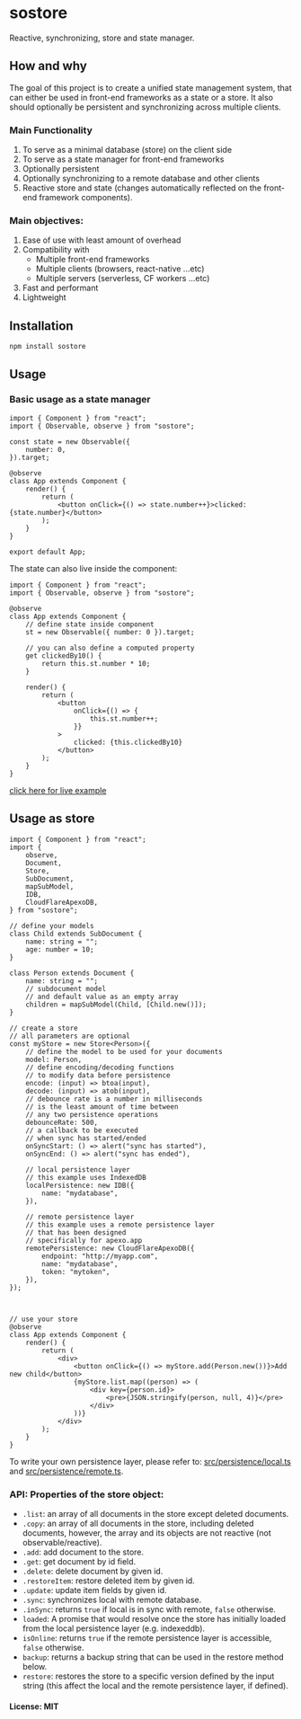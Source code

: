 # sostore

Reactive, synchronizing, store and state manager.

## How and why

The goal of this project is to create a unified state management system, that can either be used in front-end frameworks as a state or a store. It also should optionally be persistent and synchronizing across multiple clients.

### Main Functionality

1. To serve as a minimal database (store) on the client side
2. To serve as a state manager for front-end frameworks
3. Optionally persistent
4. Optionally synchronizing to a remote database and other clients
5. Reactive store and state (changes automatically reflected on the front-end framework components).

### Main objectives:

1. Ease of use with least amount of overhead
2. Compatibility with
   - Multiple front-end frameworks
   - Multiple clients (browsers, react-native ...etc)
   - Multiple servers (serverless, CF workers ...etc)
3. Fast and performant
4. Lightweight

## Installation

```
npm install sostore
```

## Usage

### Basic usage as a state manager

```tsx
import { Component } from "react";
import { Observable, observe } from "sostore";

const state = new Observable({
	number: 0,
}).target;

@observe
class App extends Component {
	render() {
		return (
			<button onClick={() => state.number++}>clicked: {state.number}</button>
		);
	}
}

export default App;
```

The state can also live inside the component:

```tsx
import { Component } from "react";
import { Observable, observe } from "sostore";

@observe
class App extends Component {
	// define state inside component
	st = new Observable({ number: 0 }).target;

	// you can also define a computed property
	get clickedBy10() {
		return this.st.number * 10;
	}

	render() {
		return (
			<button
				onClick={() => {
					this.st.number++;
				}}
			>
				clicked: {this.clickedBy10}
			</button>
		);
	}
}
```

[click here for live example](https://stackblitz.com/edit/vitejs-vite-nnntya?file=src%2FApp.tsx)

## Usage as store

```tsx
import { Component } from "react";
import {
	observe,
	Document,
	Store,
	SubDocument,
	mapSubModel,
	IDB,
	CloudFlareApexoDB,
} from "sostore";

// define your models
class Child extends SubDocument {
	name: string = "";
	age: number = 10;
}

class Person extends Document {
	name: string = "";
	// subdocument model
    // and default value as an empty array
	children = mapSubModel(Child, [Child.new()]);
}

// create a store
// all parameters are optional
const myStore = new Store<Person>({
	// define the model to be used for your documents
	model: Person,
	// define encoding/decoding functions
    // to modify data before persistence
	encode: (input) => btoa(input),
	decode: (input) => atob(input),
	// debounce rate is a number in milliseconds
	// is the least amount of time between
    // any two persistence operations
	debounceRate: 500,
	// a callback to be executed
    // when sync has started/ended
	onSyncStart: () => alert("sync has started"),
	onSyncEnd: () => alert("sync has ended"),

	// local persistence layer
	// this example uses IndexedDB
	localPersistence: new IDB({
		name: "mydatabase",
	}),

	// remote persistence layer
	// this example uses a remote persistence layer
	// that has been designed
    // specifically for apexo.app
	remotePersistence: new CloudFlareApexoDB({
		endpoint: "http://myapp.com",
		name: "mydatabase",
		token: "mytoken",
	}),
});



// use your store
@observe
class App extends Component {
	render() {
		return (
			<div>
				<button onClick={() => myStore.add(Person.new())}>Add new child</button>
				{myStore.list.map((person) => (
					<div key={person.id}>
						<pre>{JSON.stringify(person, null, 4)}</pre>
					</div>
				))}
			</div>
		);
	}
}
```

To write your own persistence layer, please refer to: [src/persistence/local.ts](https://github.com/alselawi/sostore/blob/master/src/persistence/local.ts) and [src/persistence/remote.ts](https://github.com/alselawi/sostore/blob/master/src/persistence/remote.ts).


### API: Properties of the store object:

- `.list`: an array of all documents in the store except deleted documents.
- `.copy`: an array of all documents in the store, including deleted documents, however, the array and its objects are not reactive (not observable/reactive).
- `.add`: add document to the store.
- `.get`: get document by id field.
- `.delete`: delete document by given id.
- `.restoreItem`: restore deleted item by given id.
- `.update`: update item fields by given id.
- `.sync`: synchronizes local with remote database.
- `.inSync`: returns `true` if local is in sync with remote, `false` otherwise.
- `loaded`: A promise that would resolve once the store has initially loaded from the local persistence layer (e.g. indexeddb).
- `isOnline`: returns `true` if the remote persistence layer is accessible, `false` otherwise.
- `backup`: returns a backup string that can be used in the restore method below.
- `restore`: restores the store to a specific version defined by the input string (this affect the local and the remote persistence layer, if defined).



#### License: MIT
